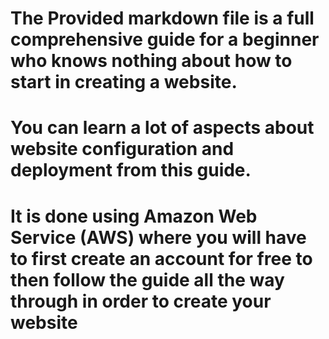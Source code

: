 # The Provided markdown file is a full comprehensive guide for a beginner who knows nothing about how to start in creating a website.
# You can learn a lot of aspects about website configuration and deployment from this guide. 
# It is done using Amazon Web Service (AWS) where you will have to first create an account for free to then follow the guide all the way through in order to create your website

